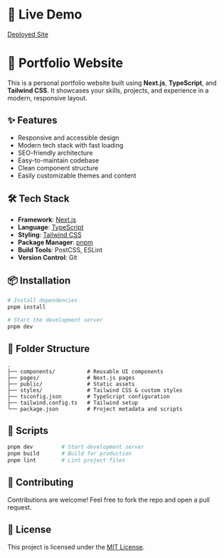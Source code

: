 # 🚀 Live Demo  
[Deployed Site](https://your-deployment-link-here.com)

# 📁 Portfolio Website

This is a personal portfolio website built using **Next.js**, **TypeScript**, and **Tailwind CSS**. It showcases your skills, projects, and experience in a modern, responsive layout.

## ✨ Features

- Responsive and accessible design
- Modern tech stack with fast loading
- SEO-friendly architecture
- Easy-to-maintain codebase
- Clean component structure
- Easily customizable themes and content

## 🛠 Tech Stack

- **Framework**: [Next.js](https://nextjs.org/)
- **Language**: [TypeScript](https://www.typescriptlang.org/)
- **Styling**: [Tailwind CSS](https://tailwindcss.com/)
- **Package Manager**: [pnpm](https://pnpm.io/)
- **Build Tools**: PostCSS, ESLint
- **Version Control**: Git

## 📦 Installation

```bash
# Install dependencies
pnpm install

# Start the development server
pnpm dev
```

## 📁 Folder Structure

```
.
├── components/          # Reusable UI components
├── pages/               # Next.js pages
├── public/              # Static assets
├── styles/              # Tailwind CSS & custom styles
├── tsconfig.json        # TypeScript configuration
├── tailwind.config.ts   # Tailwind setup
└── package.json         # Project metadata and scripts
```

## 🧪 Scripts

```bash
pnpm dev         # Start development server
pnpm build       # Build for production
pnpm lint        # Lint project files
```

## 🙌 Contributing

Contributions are welcome! Feel free to fork the repo and open a pull request.

## 📄 License

This project is licensed under the [MIT License](LICENSE).
